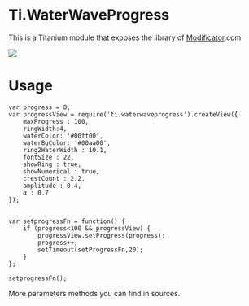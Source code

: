 Ti.WaterWaveProgress
====================

This is a Titanium module that exposes the library of [Modificator](https://github.com/Modificator/water-wave-progress).com

![](https://raw.githubusercontent.com/AppWerft/Ti.WaterWaveProgress/master/documentation/waterprogress.gif)

Usage
=====

~~~
var progress = 0;
var progressView = require('ti.waterwaveprogress').createView({
    maxProgress : 100,
    ringWidth:4,
    waterColor: '#00ff00',
    waterBgColor: '#00aa00',
    ring2WaterWidth : 10.1,
    fontSize : 22,
    showRing : true,
    showNumerical : true,
    crestCount : 2.2,
    amplitude : 0.4,
    α : 0.7
});


var setprogressFn = function() {
    if (progress<100 && progressView) {
        progressView.setProgress(progress);
        progress++;
        setTimeout(setProgressFn,20);
    }
};

setprogressFn();
~~~

More parameters methods you can find in sources.

